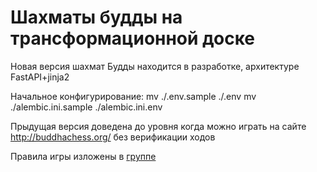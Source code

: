 # Шахматы будды на трансформационной доске

Новая версия шахмат Будды находится в разработке, архитектуре FastAPI+jinja2

Начальное конфигурирование:
mv ./.env.sample ./.env
mv ./alembic.ini.sample ./alembic.ini.env

Прыдущая версия доведена до уровня когда можно играть на сайте http://buddhachess.org/ без верификации ходов

Правила игры изложены в [группе](https://www.facebook.com/groups/255866512768044)